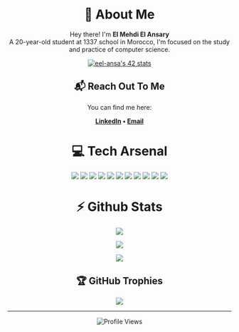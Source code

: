 <div align="center">
  
# 💫 About Me
Hey there! I'm **El Mehdi El Ansary** <br/> A 20-year-old student at 1337 school in Morocco, I'm focused on the study and practice of computer science.

[![eel-ansa's 42 stats](https://badge.mediaplus.ma/landscapes/eel-ansa)](https://github.com/oakoudad/badge42)

## 📬 Reach Out To Me
You can find me here:

**[LinkedIn](https://www.linkedin.com/in/el-mehdi-el-ansary-253b05326/) • [Email](mailto:mehdi.elansary@gmail.com)**

# 💻 Tech Arsenal
<p>
  <img src="https://img.shields.io/badge/c-%2300599C.svg?style=for-the-badge&logo=c&logoColor=white"/>
  <img src="https://img.shields.io/badge/c++-%2300599C.svg?style=for-the-badge&logo=c%2B%2B&logoColor=white"/>
  <img src="https://img.shields.io/badge/javascript-%23323330.svg?style=for-the-badge&logo=javascript&logoColor=%23F7DF1E"/>
  <img src="https://img.shields.io/badge/typescript-%23007ACC.svg?style=for-the-badge&logo=typescript&logoColor=white"/>
  <img src="https://img.shields.io/badge/react-%2320232a.svg?style=for-the-badge&logo=react&logoColor=%2361DAFB"/>
  <img src="https://img.shields.io/badge/tailwindcss-%2338B2AC.svg?style=for-the-badge&logo=tailwind-css&logoColor=white"/>
  <img src="https://img.shields.io/badge/html5-%23E34F26.svg?style=for-the-badge&logo=html5&logoColor=white"/>
  <img src="https://img.shields.io/badge/python-3670A0?style=for-the-badge&logo=python&logoColor=ffdd54"/>
  <img src="https://img.shields.io/badge/nginx-%23009639.svg?style=for-the-badge&logo=nginx&logoColor=white"/>
  <img src="https://img.shields.io/badge/git-%23F05033.svg?style=for-the-badge&logo=git&logoColor=white"/>
  <img src="https://img.shields.io/badge/bash_script-%23121011.svg?style=for-the-badge&logo=gnu-bash&logoColor=white"/>
</p>

# ⚡ Github Stats

![](https://github-readme-stats.vercel.app/api?username=hi0ki&theme=github_dark_dimmed&hide_border=false&include_all_commits=false&count_private=false&show_icons=true)

![](https://nirzak-streak-stats.vercel.app/?user=hi0ki&theme=github_dark_dimmed&hide_border=false)

![](https://github-readme-stats.vercel.app/api/top-langs/?username=hi0ki&theme=github_dark_dimmed&hide_border=false&include_all_commits=false&count_private=false&layout=compact)

## 🏆 GitHub Trophies
![](https://github-profile-trophy.vercel.app/?username=hi0ki&theme=darkhub&no-frame=false&no-bg=true&margin-w=4&column=7&rank=SSS,SS,S,AAA,AA,A,B,C)

<hr>

<img src="https://komarev.com/ghpvc/?username=hi0ki&color=blueviolet&style=for-the-badge" alt="Profile Views" />
</div>
